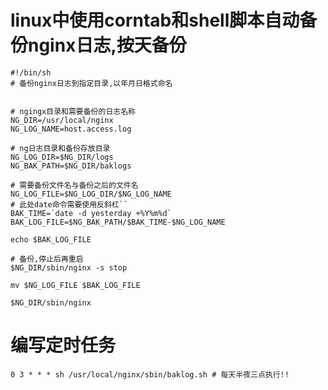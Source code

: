 # linux中使用corntab和shell脚本自动备份nginx日志,按天备份

```shell
#!/bin/sh
# 备份nginx日志到指定目录,以年月日格式命名
 
 
# ngingx目录和需要备份的日志名称
NG_DIR=/usr/local/nginx
NG_LOG_NAME=host.access.log
 
# ng日志目录和备份存放目录
NG_LOG_DIR=$NG_DIR/logs
NG_BAK_PATH=$NG_DIR/baklogs
 
# 需要备份文件名与备份之后的文件名
NG_LOG_FILE=$NG_LOG_DIR/$NG_LOG_NAME
# 此处date命令需要使用反斜杠``
BAK_TIME=`date -d yesterday +%Y%m%d`
BAK_LOG_FILE=$NG_BAK_PATH/$BAK_TIME-$NG_LOG_NAME
 
echo $BAK_LOG_FILE
 
# 备份,停止后再重启
$NG_DIR/sbin/nginx -s stop
 
mv $NG_LOG_FILE $BAK_LOG_FILE
 
$NG_DIR/sbin/nginx
```

# 编写定时任务

`0 3 * * * sh /usr/local/nginx/sbin/baklog.sh # 每天半夜三点执行!!`
